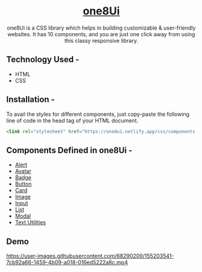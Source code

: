 



<div align="center">
  
  
# [one8Ui](https://one8ui.netlify.app/)
  one8Ui is a CSS library which helps in building customizable & user-friendly websites. It has 10 components, and you are just one click away from using this classy     responsive library. 
</div>

## Technology Used -
  * HTML
  * CSS
  
## Installation -
To avail the styles for different components, just copy-paste the following line of code in the head tag of your HTML document.
```html
<link rel="stylesheet" href="https://one8ui.netlify.app/css/components.css" />
```

## Components Defined in one8Ui  -

  * [Alert](https://one8ui.netlify.app/components/alert/alert.html)
  * [Avatar](https://one8ui.netlify.app/components/avatar/avatar.html)
  * [Badge](https://one8ui.netlify.app/components/badge/badge.html)
  * [Button](https://one8ui.netlify.app/components/button/button.html)
  * [Card](https://one8ui.netlify.app/components/card/card.html)
  * [Image](https://one8ui.netlify.app/components/image/image.html)
  * [Input](https://one8ui.netlify.app/components/input/input.html)
  * [List](https://one8ui.netlify.app/components/list/list.html)
  * [Modal](https://one8ui.netlify.app/components/modal/modal.html)
  * [Text Utilities](https://one8ui.netlify.app/components/text-utility/text.html)
  
 
## Demo

https://user-images.githubusercontent.com/68290209/155203541-7cb92a66-1459-4b09-a018-016ed5222a8c.mp4

